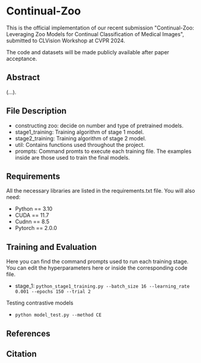 # Continual-Zoo
This is the official implementation of our recent submission "Continual-Zoo: Leveraging Zoo Models for Continual Classification of Medical Images", submitted to CLVision Workshop at CVPR 2024. 

The code and datasets will be made publicly available after paper acceptance.

## Abstract
(...). 

## File Description
- constructing zoo: decide on number and type of pretrained models. 
- stage1_training: Training algorithm of stage 1 model.
- stage2_training: Training algorithm of stage 2 model.
- util: Contains functions used throughout the project.
- prompts: Command promts to execute each training file. The examples inside are those used to train the final models.

## Requirements
All the necessary libraries are listed in the requirements.txt file. You will also need:
- Python == 3.10
- CUDA == 11.7
- Cudnn == 8.5
- Pytorch == 2.0.0

## Training and Evaluation
Here you can find the command prompts used to run each training stage. You can edit the hyperparameters here or inside the corresponding code file.

- stage_1: `python_stage1_training.py --batch_size 16 --learning_rate 0.001 --epochs 150 --trial 2`

Testing contrastive models
- `python model_test.py --method CE`
  
## References

## Citation

